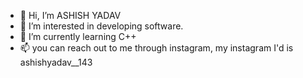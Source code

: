 - 👋 Hi, I’m ASHISH YADAV
- 👀 I’m interested in developing software.
- 🌱 I’m currently learning C++
- 📫 you can reach out to me through instagram, my instagram I'd is ashishyadav__143

<!---
Ashishydv143/Ashishydv143 is a ✨ special ✨ repository because its `README.md` (this file) appears on your GitHub profile.
You can click the Preview link to take a look at your changes.
--->
